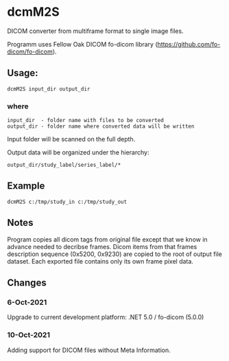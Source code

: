 # dcmM2S

DICOM converter from multiframe format to single image files.

Programm uses Fellow Oak DICOM fo-dicom library (https://github.com/fo-dicom/fo-dicom).

## Usage:

    dcmM2S input_dir output_dir

### where

    input_dir  - folder name with files to be converted
    output_dir - folder name where converted data will be written

Input folder will be scanned on the full depth.

Output data will be organized under the hierarchy:

    output_dir/study_label/series_label/*

## Example

    dcmM2S c:/tmp/study_in c:/tmp/study_out

## Notes

Program copies all dicom tags from original file except that we know in advance needed to decribse frames. Dicom items from that frames description sequence (0x5200, 0x9230) are copied to the root of output file dataset. Each exported file contains only its own frame pixel data.

## Changes

### 6-Oct-2021

Upgrade to current development platform: .NET 5.0 / fo-dicom (5.0.0)

### 10-Oct-2021

Adding support for DICOM files without Meta Information.

